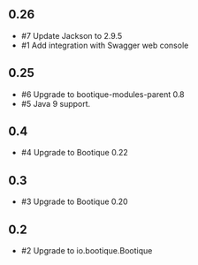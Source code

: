 ## 0.26

* #7 Update Jackson to 2.9.5
* #1 Add integration with Swagger web console

## 0.25

* #6 Upgrade to bootique-modules-parent 0.8
* #5 Java 9 support.

## 0.4

* #4 Upgrade to Bootique 0.22

## 0.3

* #3 Upgrade to Bootique 0.20

## 0.2

* #2 Upgrade to io.bootique.Bootique
